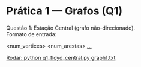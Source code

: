 # Prática 1 — Grafos (Q1)

Questão 1: Estação Central (grafo não-direcionado).  
Formato de entrada:

<num_vertices> <num_arestas>
<u> <v> <w>
...

Rodar:
python q1_floyd_central.py graph1.txt
